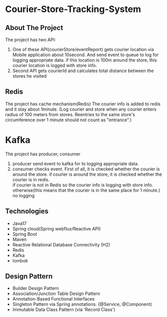 # Courier-Store-Tracking-System


## About The Project

The project has two API: 
1) One of these API(courierStore/eventReport) gets courier location via Mobile application about 10second. And send event to queue to log for logging appropriate data. if this location is 100m around the store, this courier location is logged with store info.
2) Second API gets courierId and calculates total distance between the stores he visited 

## Redis

The project has cache mechanism(Redis)
The courier info is added to redis and it stay about 1minute. (Log courier and store when any courier enters radius of 100 meters from stores. Reentries to the same store's circumference over 1 minute should not count as "entrance".)

# Kafka

The project has producer, consumer
1) producer send event to kafka for to logging appropriate data.
2) consumer checks event. First of all, it is checked whether the courier is around the store. if courier is around the store, it is checked whether the courier is in redis.  
if courier is not in Redis so the courier info is logging with store info. otherwise(this means that the courier is in the same place for 1 minute.) no logging

## Technologies

* Java17
* Spring cloud(Spring webflux/Reactive API)
* Spring Boot
* Maven
* Reactive Relational Database Connectivity (H2)
* Redis
* Kafka
* lombok

## Design Pattern

* Builder Design Pattern
* Association/Junction Table Design Pattern
* Annotation-Based Functional Interfaces
* Singleton Pattern via Spring annotations. (@Service, @Component)
* Immutable Data Class Pattern (via 'Record Class') 
